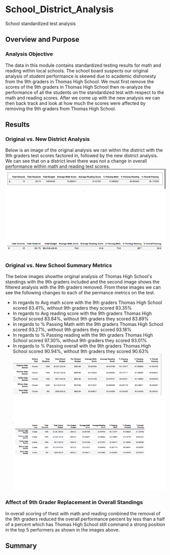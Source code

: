 # School_District_Analysis
School standardized test analysis
## Overview and Purpose
### Analysis Objective
The data in this module contains standardized testing results for math and reading within local schools. The school board suspects our original analysis of student performance is skewed due to academic dishonesty from the 9th graders in Thomas High School. We must first remove the scores of the 9th graders in Thomas High School then re-analyze the performance of all the students on the standardized test with respect to the math and reading scores. After we come up with the new analysis we can then back track and look at how much the scores were affected by removing the 9th graders from Thomas High School.
## Results
### Original vs. New District Analysis
Below is an image of the original analysis we ran within the district with the 9th graders test scores factored in, followed by the new district analysis. We can see that on a district level there was not a change in overall performance within math and reading test scores.  
![Original_district_analysis](/Images/Original_district_analysis.png)
![New_district_analysis](/Images/New_district_analysis.png)

### Original vs. New School Summary Metrics
The below images showthe original analysis of Thomas High School's standings with the 9th graders included and the second image shows the filtered analysis with the 9th graders removed. From these images we can see the following changes to each of the permance metrics on the test.
- In regards to Avg math score with the 9th graders Thomas High School scored 83.41%, without 9th graders they scored 83.35%
- In regards to Avg reading score with the 9th graders Thomas High School scored 83.84%, without 9th graders they scored 83.89%
- In regards to % Passing Math with the 9th graders Thomas High School scored 93.27%, without 9th graders they scored 93.18%
- In regards to % Passing reading with the 9th graders Thomas High School scored 97.30%, without 9th graders they scored 93.01%
- In regards to % Passing overall with the 9th graders Thomas High School scored 90.94%, without 9th graders they scored 90.63%
![school_summary_og](/Images/school_summary_og.png)
![school_summary_new](/Images/school_summary_new.png)

### Affect of 9th Grader Replacement in Overall Standings
In overall scoring of thest with math and reading combined the removal of the 9th graders reduced the overall performance percent by less than a half of a percent which has Thomas High School still command a strong position in the top 5 performers as shown in the images above. 




## Summary
